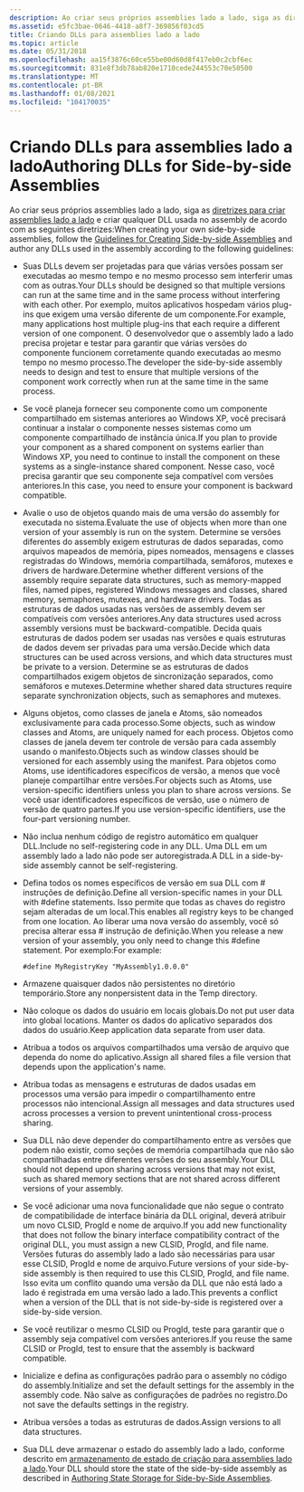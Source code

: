 ```yaml
---
description: Ao criar seus próprios assemblies lado a lado, siga as diretrizes para criar assemblies lado a lado.
ms.assetid: e5fc3bae-0646-4418-a8f7-369856f03cd5
title: Criando DLLs para assemblies lado a lado
ms.topic: article
ms.date: 05/31/2018
ms.openlocfilehash: aa15f3876c60ce55be00d60d8f417eb0c2cbf6ec
ms.sourcegitcommit: 831e8f3db78ab820e1710cede244553c70e50500
ms.translationtype: MT
ms.contentlocale: pt-BR
ms.lasthandoff: 01/08/2021
ms.locfileid: "104170035"
---
```

# <a name="authoring-dlls-for-side-by-side-assemblies"></a><span data-ttu-id="f92ca-103">Criando DLLs para assemblies lado a lado</span><span class="sxs-lookup"><span data-stu-id="f92ca-103">Authoring DLLs for Side-by-side Assemblies</span></span>

<span data-ttu-id="f92ca-104">Ao criar seus próprios assemblies lado a lado, siga as [diretrizes para criar assemblies lado a lado](guidelines-for-creating-side-by-side-assemblies.md) e criar qualquer DLL usada no assembly de acordo com as seguintes diretrizes:</span><span class="sxs-lookup"><span data-stu-id="f92ca-104">When creating your own side-by-side assemblies, follow the [Guidelines for Creating Side-by-side Assemblies](guidelines-for-creating-side-by-side-assemblies.md) and author any DLLs used in the assembly according to the following guidelines:</span></span>

-   <span data-ttu-id="f92ca-105">Suas DLLs devem ser projetadas para que várias versões possam ser executadas ao mesmo tempo e no mesmo processo sem interferir umas com as outras.</span><span class="sxs-lookup"><span data-stu-id="f92ca-105">Your DLLs should be designed so that multiple versions can run at the same time and in the same process without interfering with each other.</span></span> <span data-ttu-id="f92ca-106">Por exemplo, muitos aplicativos hospedam vários plug-ins que exigem uma versão diferente de um componente.</span><span class="sxs-lookup"><span data-stu-id="f92ca-106">For example, many applications host multiple plug-ins that each require a different version of one component.</span></span> <span data-ttu-id="f92ca-107">O desenvolvedor que o assembly lado a lado precisa projetar e testar para garantir que várias versões do componente funcionem corretamente quando executadas ao mesmo tempo no mesmo processo.</span><span class="sxs-lookup"><span data-stu-id="f92ca-107">The developer the side-by-side assembly needs to design and test to ensure that multiple versions of the component work correctly when run at the same time in the same process.</span></span>

-   <span data-ttu-id="f92ca-108">Se você planeja fornecer seu componente como um componente compartilhado em sistemas anteriores ao Windows XP, você precisará continuar a instalar o componente nesses sistemas como um componente compartilhado de instância única.</span><span class="sxs-lookup"><span data-stu-id="f92ca-108">If you plan to provide your component as a shared component on systems earlier than Windows XP, you need to continue to install the component on these systems as a single-instance shared component.</span></span> <span data-ttu-id="f92ca-109">Nesse caso, você precisa garantir que seu componente seja compatível com versões anteriores.</span><span class="sxs-lookup"><span data-stu-id="f92ca-109">In this case, you need to ensure your component is backward compatible.</span></span>

-   <span data-ttu-id="f92ca-110">Avalie o uso de objetos quando mais de uma versão do assembly for executada no sistema.</span><span class="sxs-lookup"><span data-stu-id="f92ca-110">Evaluate the use of objects when more than one version of your assembly is run on the system.</span></span> <span data-ttu-id="f92ca-111">Determine se versões diferentes do assembly exigem estruturas de dados separadas, como arquivos mapeados de memória, pipes nomeados, mensagens e classes registradas do Windows, memória compartilhada, semáforos, mutexes e drivers de hardware.</span><span class="sxs-lookup"><span data-stu-id="f92ca-111">Determine whether different versions of the assembly require separate data structures, such as memory-mapped files, named pipes, registered Windows messages and classes, shared memory, semaphores, mutexes, and hardware drivers.</span></span> <span data-ttu-id="f92ca-112">Todas as estruturas de dados usadas nas versões de assembly devem ser compatíveis com versões anteriores.</span><span class="sxs-lookup"><span data-stu-id="f92ca-112">Any data structures used across assembly versions must be backward-compatible.</span></span> <span data-ttu-id="f92ca-113">Decida quais estruturas de dados podem ser usadas nas versões e quais estruturas de dados devem ser privadas para uma versão.</span><span class="sxs-lookup"><span data-stu-id="f92ca-113">Decide which data structures can be used across versions, and which data structures must be private to a version.</span></span> <span data-ttu-id="f92ca-114">Determine se as estruturas de dados compartilhados exigem objetos de sincronização separados, como semáforos e mutexes.</span><span class="sxs-lookup"><span data-stu-id="f92ca-114">Determine whether shared data structures require separate synchronization objects, such as semaphores and mutexes.</span></span>

-   <span data-ttu-id="f92ca-115">Alguns objetos, como classes de janela e Atoms, são nomeados exclusivamente para cada processo.</span><span class="sxs-lookup"><span data-stu-id="f92ca-115">Some objects, such as window classes and Atoms, are uniquely named for each process.</span></span> <span data-ttu-id="f92ca-116">Objetos como classes de janela devem ter controle de versão para cada assembly usando o manifesto.</span><span class="sxs-lookup"><span data-stu-id="f92ca-116">Objects such as window classes should be versioned for each assembly using the manifest.</span></span> <span data-ttu-id="f92ca-117">Para objetos como Atoms, use identificadores específicos de versão, a menos que você planeje compartilhar entre versões.</span><span class="sxs-lookup"><span data-stu-id="f92ca-117">For objects such as Atoms, use version-specific identifiers unless you plan to share across versions.</span></span> <span data-ttu-id="f92ca-118">Se você usar identificadores específicos de versão, use o número de versão de quatro partes.</span><span class="sxs-lookup"><span data-stu-id="f92ca-118">If you use version-specific identifiers, use the four-part versioning number.</span></span>

-   <span data-ttu-id="f92ca-119">Não inclua nenhum código de registro automático em qualquer DLL.</span><span class="sxs-lookup"><span data-stu-id="f92ca-119">Include no self-registering code in any DLL.</span></span> <span data-ttu-id="f92ca-120">Uma DLL em um assembly lado a lado não pode ser autoregistrada.</span><span class="sxs-lookup"><span data-stu-id="f92ca-120">A DLL in a side-by-side assembly cannot be self-registering.</span></span>

-   <span data-ttu-id="f92ca-121">Defina todos os nomes específicos de versão em sua DLL com \# instruções de definição.</span><span class="sxs-lookup"><span data-stu-id="f92ca-121">Define all version-specific names in your DLL with \#define statements.</span></span> <span data-ttu-id="f92ca-122">Isso permite que todas as chaves do registro sejam alteradas de um local.</span><span class="sxs-lookup"><span data-stu-id="f92ca-122">This enables all registry keys to be changed from one location.</span></span> <span data-ttu-id="f92ca-123">Ao liberar uma nova versão do assembly, você só precisa alterar essa \# instrução de definição.</span><span class="sxs-lookup"><span data-stu-id="f92ca-123">When you release a new version of your assembly, you only need to change this \#define statement.</span></span> <span data-ttu-id="f92ca-124">Por exemplo:</span><span class="sxs-lookup"><span data-stu-id="f92ca-124">For example:</span></span>

    `#define MyRegistryKey "MyAssembly1.0.0.0"`

-   <span data-ttu-id="f92ca-125">Armazene quaisquer dados não persistentes no diretório temporário.</span><span class="sxs-lookup"><span data-stu-id="f92ca-125">Store any nonpersistent data in the Temp directory.</span></span>

-   <span data-ttu-id="f92ca-126">Não coloque os dados do usuário em locais globais.</span><span class="sxs-lookup"><span data-stu-id="f92ca-126">Do not put user data into global locations.</span></span> <span data-ttu-id="f92ca-127">Manter os dados do aplicativo separados dos dados do usuário.</span><span class="sxs-lookup"><span data-stu-id="f92ca-127">Keep application data separate from user data.</span></span>

-   <span data-ttu-id="f92ca-128">Atribua a todos os arquivos compartilhados uma versão de arquivo que dependa do nome do aplicativo.</span><span class="sxs-lookup"><span data-stu-id="f92ca-128">Assign all shared files a file version that depends upon the application's name.</span></span>

-   <span data-ttu-id="f92ca-129">Atribua todas as mensagens e estruturas de dados usadas em processos uma versão para impedir o compartilhamento entre processos não intencional.</span><span class="sxs-lookup"><span data-stu-id="f92ca-129">Assign all messages and data structures used across processes a version to prevent unintentional cross-process sharing.</span></span>

-   <span data-ttu-id="f92ca-130">Sua DLL não deve depender do compartilhamento entre as versões que podem não existir, como seções de memória compartilhada que não são compartilhadas entre diferentes versões do seu assembly.</span><span class="sxs-lookup"><span data-stu-id="f92ca-130">Your DLL should not depend upon sharing across versions that may not exist, such as shared memory sections that are not shared across different versions of your assembly.</span></span>

-   <span data-ttu-id="f92ca-131">Se você adicionar uma nova funcionalidade que não segue o contrato de compatibilidade de interface binária da DLL original, deverá atribuir um novo CLSID, ProgId e nome de arquivo.</span><span class="sxs-lookup"><span data-stu-id="f92ca-131">If you add new functionality that does not follow the binary interface compatibility contract of the original DLL, you must assign a new CLSID, ProgId, and file name.</span></span> <span data-ttu-id="f92ca-132">Versões futuras do assembly lado a lado são necessárias para usar esse CLSID, ProgId e nome de arquivo.</span><span class="sxs-lookup"><span data-stu-id="f92ca-132">Future versions of your side-by-side assembly is then required to use this CLSID, ProgId, and file name.</span></span> <span data-ttu-id="f92ca-133">Isso evita um conflito quando uma versão da DLL que não está lado a lado é registrada em uma versão lado a lado.</span><span class="sxs-lookup"><span data-stu-id="f92ca-133">This prevents a conflict when a version of the DLL that is not side-by-side is registered over a side-by-side version.</span></span>

-   <span data-ttu-id="f92ca-134">Se você reutilizar o mesmo CLSID ou ProgId, teste para garantir que o assembly seja compatível com versões anteriores.</span><span class="sxs-lookup"><span data-stu-id="f92ca-134">If you reuse the same CLSID or ProgId, test to ensure that the assembly is backward compatible.</span></span>

-   <span data-ttu-id="f92ca-135">Inicialize e defina as configurações padrão para o assembly no código do assembly.</span><span class="sxs-lookup"><span data-stu-id="f92ca-135">Initialize and set the default settings for the assembly in the assembly code.</span></span> <span data-ttu-id="f92ca-136">Não salve as configurações de padrões no registro.</span><span class="sxs-lookup"><span data-stu-id="f92ca-136">Do not save the defaults settings in the registry.</span></span>

-   <span data-ttu-id="f92ca-137">Atribua versões a todas as estruturas de dados.</span><span class="sxs-lookup"><span data-stu-id="f92ca-137">Assign versions to all data structures.</span></span>

-   <span data-ttu-id="f92ca-138">Sua DLL deve armazenar o estado do assembly lado a lado, conforme descrito em [armazenamento de estado de criação para assemblies lado a lado](authoring-state-storage-for-side-by-side-assemblies.md).</span><span class="sxs-lookup"><span data-stu-id="f92ca-138">Your DLL should store the state of the side-by-side assembly as described in [Authoring State Storage for Side-by-Side Assemblies](authoring-state-storage-for-side-by-side-assemblies.md).</span></span>

 

 



